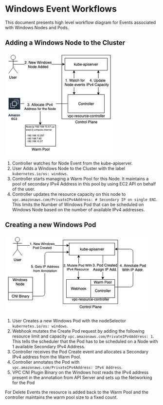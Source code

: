 # Windows Event Workflows
This document presents high level workflow diagram for Events associated with Windows Nodes and Pods.

## Adding a Windows Node to the Cluster
![New Windows Node Create Event Diagram](../images/windows-node-create-event.png)

1. Controller watches for Node Event from the kube-apiserver.
2. User Adds a Windows Node to the Cluster with the label `kubernetes.io/os: windows`. 
3. Controller starts managing a Warm Pool for this Node. It maintains a pool of secondary IPv4 Address in this pool by using EC2 API on behalf of the user.
4. Controller updates the resource capacity on this node to `vpc.amazonaws.com/PrivateIPv4Address: # Secondary IP on single ENI`. This limits the Number of Windows Pod that can be scheduled on Windows Node based on the number of available IPv4 addresses.  

## Creating a new Windows Pod

![New Windows Pod Create Event Diagram](../images/windows-pod-create-event.png)

1. User Creates a new Windows Pod with the nodeSelector `kubernetes.io/os: windows`.
2. Webhook mutates the Create Pod request by adding the following resource limit and capacity `vpc.amazonaws.com/PrivateIPv4Address: 1`. This tells the scheduler that the Pod has to be scheduled on a Node with 1 available Secondary IPv4 Address.
3. Controller receives the Pod Create event and allocates a Secondary IPv4 address from the Warm Pool. 
4. Controller annotates the Pod with `vpc.amazonaws.com/PrivateIPv4Address: IPv4 Address`.
5. VPC CNI Plugin Binary on the Windows host reads the IPv4 address present in the annotation from API Server and sets up the Networking for the Pod

For Delete Events the resource is added back to the Warm Pool and the controller maintains the warm pool size to a fixed count.
